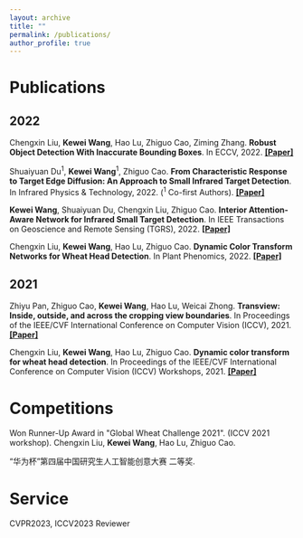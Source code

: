 ```yaml
---
layout: archive
title: ""
permalink: /publications/
author_profile: true
---
```

# Publications
## 2022
Chengxin Liu, **Kewei Wang**, Hao Lu, Zhiguo Cao, Ziming Zhang. **Robust Object Detection With Inaccurate Bounding Boxes**. In ECCV, 2022. [**[Paper]**](https://arxiv.org/abs/2207.09697)

Shuaiyuan Du$^1$, **Kewei Wang**$^1$, Zhiguo Cao. **From Characteristic Response to Target Edge Diffusion: An Approach to Small Infrared Target Detection**. In Infrared Physics & Technology, 2022. ($^1$ Co-first Authors). [**[Paper]**](https://www.sciencedirect.com/science/article/pii/S1350449522001955)

**Kewei Wang**, Shuaiyuan Du, Chengxin Liu, Zhiguo Cao. **Interior Attention-Aware Network for Infrared Small Target Detection**. In IEEE Transactions on Geoscience and Remote Sensing (TGRS), 2022. [**[Paper]**](https://ieeexplore.ieee.org/abstract/document/9745054/)

Chengxin Liu, **Kewei Wang**, Hao Lu, Zhiguo Cao. **Dynamic Color Transform Networks for Wheat Head Detection**. In Plant Phenomics, 2022. [**[Paper]**](https://downloads.spj.sciencemag.org/plantphenomics/2022/9818452.pdf)

## 2021
Zhiyu Pan, Zhiguo Cao, **Kewei Wang**, Hao Lu, Weicai Zhong. **Transview: Inside, outside, and across the cropping view boundaries**. In Proceedings of the IEEE/CVF International Conference on Computer Vision (ICCV), 2021. [**[Paper]**](https://openaccess.thecvf.com/content/ICCV2021/html/Pan_TransView_Inside_Outside_and_Across_the_Cropping_View_Boundaries_ICCV_2021_paper.html)

Chengxin Liu, **Kewei Wang**, Hao Lu, Zhiguo Cao. **Dynamic color transform for wheat head detection**. In Proceedings of the IEEE/CVF International Conference on Computer Vision (ICCV) Workshops, 2021. [**[Paper]**](https://openaccess.thecvf.com/content/ICCV2021W/CVPPA/html/Liu_Dynamic_Color_Transform_for_Wheat_Head_Detection_ICCVW_2021_paper.html)

# Competitions
Won Runner-Up Award in "Global Wheat Challenge 2021". (ICCV 2021 workshop). Chengxin Liu, **Kewei Wang**, Hao Lu, Zhiguo Cao.

“华为杯”第四届中国研究生人工智能创意大赛 二等奖. 

# Service
CVPR2023, ICCV2023 Reviewer



